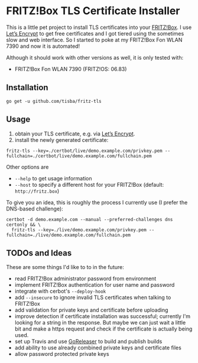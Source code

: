 # FRITZ!Box TLS Certificate Installer

This is a little pet project to install TLS certificates into your [FRITZ!Box](https://en.wikipedia.org/wiki/Fritz!Box). I use [Let’s Encrypt](https://letsencrypt.org/) to get free certificates and I got tiered using the sometimes slow and web interface. So I started to poke at my FRITZ!Box Fon WLAN 7390 and now it is automated!

Although it should work with other versions as well, it is only tested with:

* FRITZ!Box Fon WLAN 7390 (FRITZ!OS: 06.83)


## Installation

```
go get -u github.com/tisba/fritz-tls
```


## Usage

1. obtain your TLS certificate, e.g. via [Let’s Encrypt](https://letsencrypt.org/).
1. install the newly generated certificate:

```
fritz-tls --key=./certbot/live/demo.example.com/privkey.pem --fullchain=./certbot/live/demo.example.com/fullchain.pem
```

Other options are

* `--help` to get usage information
* `--host` to specify a different host for your FRITZ!Box (default: `http://fritz.box`)


To give you an idea, this is roughly the process I currently use (I prefer the DNS-based challenge):

```
certbot -d demo.example.com --manual --preferred-challenges dns certonly && \
  fritz-tls --key=./live/demo.example.com/privkey.pem --fullchain=./live/demo.example.com/fullchain.pem
```


## TODOs and Ideas

These are some things I'd like to to in the future:

* read FRITZ!Box administrator password from environment
* implement FRITZ!Box authentication for user name and password
* integrate with cerbot's `--deploy-hook`
* add `--insecure` to ignore invalid TLS certificates when talking to FRITZ!Box
* add validation for private keys and certificate before uploading
* improve detection if certificate installation was successful; currently I'm looking for a string in the response. But maybe we can just wait a little bit and make a https request and check if the certificate is actually being used.
* set up Travis and use [GoReleaser](https://github.com/goreleaser/goreleaser) to build and publish builds
* add ability to use already combined private keys and certificate files
* allow password protected private keys
